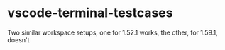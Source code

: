 # vscode-terminal-testcases
Two similar workspace setups, one for 1.52.1 works, the other, for 1.59.1, doesn't
